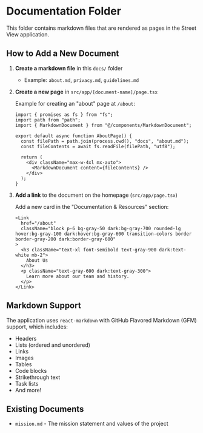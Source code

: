 # Documentation Folder

This folder contains markdown files that are rendered as pages in the Street View application.

## How to Add a New Document

1. **Create a markdown file** in this `docs/` folder

   - Example: `about.md`, `privacy.md`, `guidelines.md`

2. **Create a new page** in `src/app/[document-name]/page.tsx`

   Example for creating an "about" page at `/about`:

   ```tsx
   import { promises as fs } from "fs";
   import path from "path";
   import { MarkdownDocument } from "@/components/MarkdownDocument";

   export default async function AboutPage() {
     const filePath = path.join(process.cwd(), "docs", "about.md");
     const fileContents = await fs.readFile(filePath, "utf8");

     return (
       <div className="max-w-4xl mx-auto">
         <MarkdownDocument content={fileContents} />
       </div>
     );
   }
   ```

3. **Add a link** to the document on the homepage (`src/app/page.tsx`)

   Add a new card in the "Documentation & Resources" section:

   ```tsx
   <Link
     href="/about"
     className="block p-6 bg-gray-50 dark:bg-gray-700 rounded-lg hover:bg-gray-100 dark:hover:bg-gray-600 transition-colors border border-gray-200 dark:border-gray-600"
   >
     <h3 className="text-xl font-semibold text-gray-900 dark:text-white mb-2">
       About Us
     </h3>
     <p className="text-gray-600 dark:text-gray-300">
       Learn more about our team and history.
     </p>
   </Link>
   ```

## Markdown Support

The application uses `react-markdown` with GitHub Flavored Markdown (GFM) support, which includes:

- Headers
- Lists (ordered and unordered)
- Links
- Images
- Tables
- Code blocks
- Strikethrough text
- Task lists
- And more!

## Existing Documents

- `mission.md` - The mission statement and values of the project
